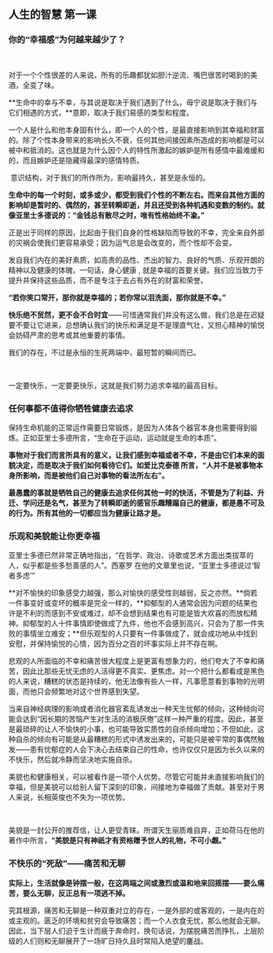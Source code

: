 ## 人生的智慧 第一课

### 你的“幸福感”为何越来越少了？

​		

​		对于一个个性很差的人来说，所有的乐趣都犹如胆汁逆流、嘴巴很苦时喝到的美酒，全变了味。

​		**生命中的幸与不幸，与其说是取决于我们遇到了什么，毋宁说是取决于我们与它们相遇的方式，**意即，取决于我们易感的类型和程度。

​		一个人是什么和他本身固有什么，即一个人的个性，是最直接影响到其幸福和财富的。除了个性本身带来的影响长久不衰，任何其他间接因素所造成的影响都是可以被中和抵消的。这也就是为什么因个人的特性所激起的嫉妒是所有感情中最难缓和的，而且嫉妒还是隐藏得最深的感情特质。

​		意识结构，对于我们的所作所为，影响最持久，甚至是永恒的。

​		**生命中的每一个时刻，或多或少，都受到我们个性的不断左右。**而来自其他方面的影响却是暂时的、偶然的，甚至转瞬即逝，并且还受到各种机遇和变数的制约。就像亚里士多德说的：**“金钱总有散尽之时，唯有性格始终不渝。”**

​		正是出于同样的原因，比起由于我们自身的性格缺陷而导致的不幸，完全来自外部的灾祸会使我们更容易承受；因为运气总是会改变的，而个性却不会变。

​		发自我们内在的美好素质，如高贵的品性、杰出的智力、良好的气质、乐观开朗的精神以及健康的体魄，一句话，身心健康 , 就是幸福的首要关键。我们应当致力于提升并保持这些品质，而不是专注于去占有外在的财富和荣誉。

​		**“若你笑口常开，那你就是幸福的；若你常以泪洗面，那你就是不幸。”**

​		**快乐绝不贸然，更不会不合时宜**——可惜通常我们并没有这么做，我们总是在迟疑要不要让它进来，总想确认我们的快乐和满足是不是理直气壮，又担心精神的愉悦会妨碍严肃的思考或其他重要的事情。

我们的存在，不过是永恒的生死两端中，最短暂的瞬间而已。

​    

一定要快乐，一定要更快乐，这就是我们努力追求幸福的最高目标。

### 任何事都不值得你牺牲健康去追求

​		保持生命机能的正常运作需要日常锻炼，是因为人体各个器官本身也需要得到锻炼。正如亚里士多德所言，“生命在于运动，运动就是生命的本质”。

​		**事物对于我们而言所具有的意义，让我们感到幸福或者不幸，不是由它们本来的面貌决定，而是取决于我们如何看待它们。**如爱比克泰德 所言，**“人并不是被事物本身所影响，而是被他们自己对事物的看法所左右”。**

​		**最愚蠢的事就是牺牲自己的健康去追求任何其他一时的快活，不管是为了利益、升迁、学问还是名气，甚至为了转瞬即逝的感官乐趣糟蹋自己的健康，都是愚不可及的行为。所有其他的一切都应当为健康让路才是。**

### 乐观和美貌能让你更幸福

​		亚里士多德已然非常正确地指出，“在哲学、政治、诗歌或艺术方面出类拔萃的人，似乎都是些多愁善感的人”。西塞罗 在他的文章里也说，“亚里士多德说过‘智者多虑’”

​		**对不愉快的印象感受力越强，那么对愉快的感受性则越弱，反之亦然。**倘若一件事变好或变坏的概率是完全一样的，**抑郁型的人通常会因为问题的结果也许是不利的而感到不安或难过，却不会想到结果也有可能是皆大欢喜的而放松精神。抑郁型的人十件事情即使做成了九件，他也不会感到高兴，只会为了那一件失败的事情坐立难安；**但乐观型的人只要有一件事做成了，就会成功地从中找到安慰，并保持愉悦的心情，因为百分之百的坏事实际上并不存在啊。

​		悲观的人所面临的不幸和痛苦很大程度上是更富有想象力的，他们夸大了不幸和痛苦，因此比那些无忧无虑的人活得更不真实、更焦虑。对一个把什么都看成是黑色的人来说，糟糕的状态是持续的，他无法像有些人一样，凡事愿意看到事物的光明面，而他只会频繁地对这个世界感到失望。

​		当来自神经病理的影响或者消化器官紊乱诱发出一种天生忧郁的倾向，这种倾向可能会达到“因长期的苦恼产生对生活的消极厌倦”这样一种严重的程度。因此，甚至是最琐碎的让人不愉快的小事，也可能导致实质性的自杀倾向增加；不但如此，这种自杀的倾向有可能是从最糟糕的形式中诱发出来的，可能只是被平常的事偶然触发——患有忧郁症的人会下决心去结束自己的性命，也许仅仅只是因为长久以来的不快乐，然后就冷静而坚决地实施自杀。

​		美貌也和健康相关，可以被看作是一项个人优势。尽管它可能并未直接影响我们的幸福，但是美貌可以给别人留下深刻的印象，间接地为幸福做了贡献。甚至对于男人来说，长相英俊也不失为一项优势。

​    

美貌是一封公开的推荐信，让人更受青睐。所谓天生丽质难自弃，正如荷马在他的著作中所言，**“美貌是只有神祇才有资格赠予世人的礼物，不可小觑。”**

### 不快乐的“死敌”——痛苦和无聊

​		**实际上，生活就像是钟摆一般，在这两端之间或激烈或温和地来回摇摆——要么痛苦，要么无聊，反正总有一项逃不掉。**

​		究其根源，痛苦和无聊是一种双重对立的存在，一是外部的或客观的，一是内在的或主观的。匮乏的环境和贫穷会导致痛苦；而一个人衣食无忧，那么他就会无聊。因此，当下层人们迫于生计而疲于奔命时，换句话说，为摆脱痛苦而挣扎，上层阶级的人们则和无聊展开了一场旷日持久且时常陷入绝望的鏖战。